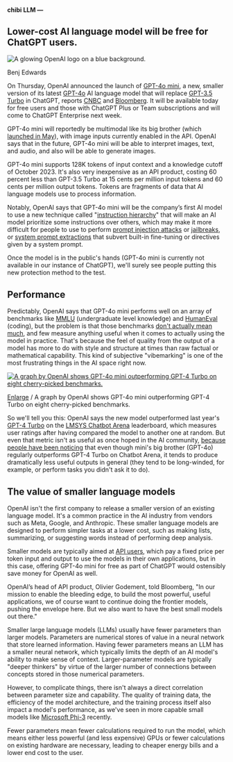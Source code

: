 #### chibi LLM —

## Lower-cost AI language model will be free for ChatGPT users.

![A glowing OpenAI logo on a blue background.](https://cdn.arstechnica.net/wp-content/uploads/2023/10/openai_glowing_blue-800x450.jpg)

Benj Edwards

On Thursday, OpenAI announced the launch of [GPT-4o mini](https://openai.com/index/gpt-4o-mini-advancing-cost-efficient-intelligence/), a new, smaller version of its latest [GPT-4o](https://arstechnica.com/information-technology/2024/05/chatgpt-4o-lets-you-have-real-time-audio-video-conversations-with-emotional-chatbot/) AI language model that will replace [GPT-3.5 Turbo](https://arstechnica.com/information-technology/2023/03/chatgpt-and-whisper-apis-debut-allowing-devs-to-integrate-them-into-apps/) in ChatGPT, reports [CNBC](https://www.cnbc.com/2024/07/18/openai-4o-mini-model-announced.html) and [Bloomberg](https://www.bloomberg.com/news/articles/2024-07-18/openai-releases-gpt-4o-mini-a-cheaper-version-of-flagship-ai-model). It will be available today for free users and those with ChatGPT Plus or Team subscriptions and will come to ChatGPT Enterprise next week.

GPT-4o mini will reportedly be multimodal like its big brother (which [launched in May](https://arstechnica.com/information-technology/2024/05/chatgpt-4o-lets-you-have-real-time-audio-video-conversations-with-emotional-chatbot/)), with image inputs currently enabled in the API. OpenAI says that in the future, GPT-4o mini will be able to interpret images, text, and audio, and also will be able to generate images.

GPT-4o mini supports 128K tokens of input context and a knowledge cutoff of October 2023. It's also very inexpensive as an API product, costing 60 percent less than GPT-3.5 Turbo at 15 cents per million input tokens and 60 cents per million output tokens. Tokens are fragments of data that AI language models use to process information.

Notably, OpenAI says that GPT-4o mini will be the company’s first AI model to use a new technique called "[instruction hierarchy](https://arxiv.org/abs/2404.13208)" that will make an AI model prioritize some instructions over others, which may make it more difficult for people to use to perform [prompt injection attacks](https://arstechnica.com/information-technology/2022/09/twitter-pranksters-derail-gpt-3-bot-with-newly-discovered-prompt-injection-hack/) or [jailbreaks](https://arstechnica.com/information-technology/2023/10/sob-story-about-dead-grandma-tricks-microsoft-ai-into-solving-captcha/), or [system prompt extractions](https://arstechnica.com/information-technology/2023/02/ai-powered-bing-chat-spills-its-secrets-via-prompt-injection-attack/) that subvert built-in fine-tuning or directives given by a system prompt.

Once the model is in the public's hands (GPT-4o mini is currently not available in our instance of ChatGPT), we'll surely see people putting this new protection method to the test.

## Performance

Predictably, OpenAI says that GPT-4o mini performs well on an array of benchmarks like [MMLU](https://paperswithcode.com/sota/multi-task-language-understanding-on-mmlu) (undergraduate level knowledge) and [HumanEval](https://paperswithcode.com/dataset/humaneval) (coding), but the problem is that those benchmarks [don't actually mean much](https://themarkup.org/artificial-intelligence/2024/07/17/everyone-is-judging-ai-by-these-tests-but-experts-say-theyre-close-to-meaningless), and few measure anything useful when it comes to actually using the model in practice. That's because the feel of quality from the output of a model has more to do with style and structure at times than raw factual or mathematical capability. This kind of subjective "vibemarking" is one of the most frustrating things in the AI space right now.

[![A graph by OpenAI shows GPT-4o mini outperforming GPT-4 Turbo on eight cherry-picked benchmarks.](https://cdn.arstechnica.net/wp-content/uploads/2024/07/GPT-4o_mini_benchmarks-640x351.jpg)](https://cdn.arstechnica.net/wp-content/uploads/2024/07/GPT-4o_mini_benchmarks.jpg)

[Enlarge](https://cdn.arstechnica.net/wp-content/uploads/2024/07/GPT-4o_mini_benchmarks.jpg) / A graph by OpenAI shows GPT-4o mini outperforming GPT-4 Turbo on eight cherry-picked benchmarks.

So we'll tell you this: OpenAI says the new model outperformed last year's [GPT-4 Turbo](https://arstechnica.com/information-technology/2023/11/openai-introduces-gpt-4-turbo-larger-memory-lower-cost-new-knowledge/) on the [LMSYS Chatbot Arena](https://arstechnica.com/ai/2023/12/turing-test-on-steroids-chatbot-arena-crowdsources-ratings-for-45-ai-models/) leaderboard, which measures user ratings after having compared the model to another one at random. But even that metric isn't as useful as once hoped in the AI community, [because people have been noticing](https://x.com/VictorTaelin/status/1805331545382654458) that even though mini's big brother (GPT-4o) regularly outperforms GPT-4 Turbo on Chatbot Arena, it tends to produce dramatically less useful outputs in general (they tend to be long-winded, for example, or perform tasks you didn't ask it to do).

## The value of smaller language models

OpenAI isn't the first company to release a smaller version of an existing language model. It's a common practice in the AI industry from vendors such as Meta, Google, and Anthropic. These smaller language models are designed to perform simpler tasks at a lower cost, such as making lists, summarizing, or suggesting words instead of performing deep analysis.

Smaller models are typically aimed at [API users](https://arstechnica.com/information-technology/2023/07/openais-most-powerful-chatbot-api-rolls-out-for-all-paying-customers/), which pay a fixed price per token input and output to use the models in their own applications, but in this case, offering GPT-4o mini for free as part of ChatGPT would ostensibly save money for OpenAI as well.

OpenAI’s head of API product, Olivier Godement, told Bloomberg, "In our mission to enable the bleeding edge, to build the most powerful, useful applications, we of course want to continue doing the frontier models, pushing the envelope here. But we also want to have the best small models out there."

Smaller large language models (LLMs) usually have fewer parameters than larger models. Parameters are numerical stores of value in a neural network that store learned information. Having fewer parameters means an LLM has a smaller neural network, which typically limits the depth of an AI model's ability to make sense of context. Larger-parameter models are typically "deeper thinkers" by virtue of the larger number of connections between concepts stored in those numerical parameters.

However, to complicate things, there isn't always a direct correlation between parameter size and capability. The quality of training data, the efficiency of the model architecture, and the training process itself also impact a model's performance, as we've seen in more capable small models like [Microsoft Phi-3](https://arstechnica.com/information-technology/2024/04/microsofts-phi-3-shows-the-surprising-power-of-small-locally-run-ai-language-models/) recently.

Fewer parameters mean fewer calculations required to run the model, which means either less powerful (and less expensive) GPUs or fewer calculations on existing hardware are necessary, leading to cheaper energy bills and a lower end cost to the user.